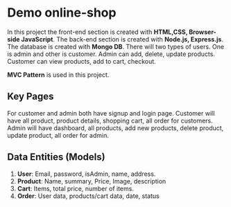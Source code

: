 # Demo online-shop

In this project the front-end section is created with **HTML,CSS, Browser-side JavaScript**.  The back-end section is created with **Node.js, Express.js**. The database is created with **Mongo DB**.
There will two types of users. One is admin and other is customer.  Admin can add, delete, update products. Customer can view products, add to cart, checkout.

**MVC Pattern** is used in this project.

## Key Pages

For customer and admin both have signup and login page.
Customer will have all product, product details, shopping cart, all order for customers.
Admin will have dashboard, all products, add new products, delete product, update product, all order for admin.

## Data Entities (Models)

1. **User**: Email, password, isAdmin, name, address.
2. **Product**: Name, summary, Price, Image, description
3. **Cart**: Items, total price, number of items.
4. **Order**: User data, products/cart data, date, status
